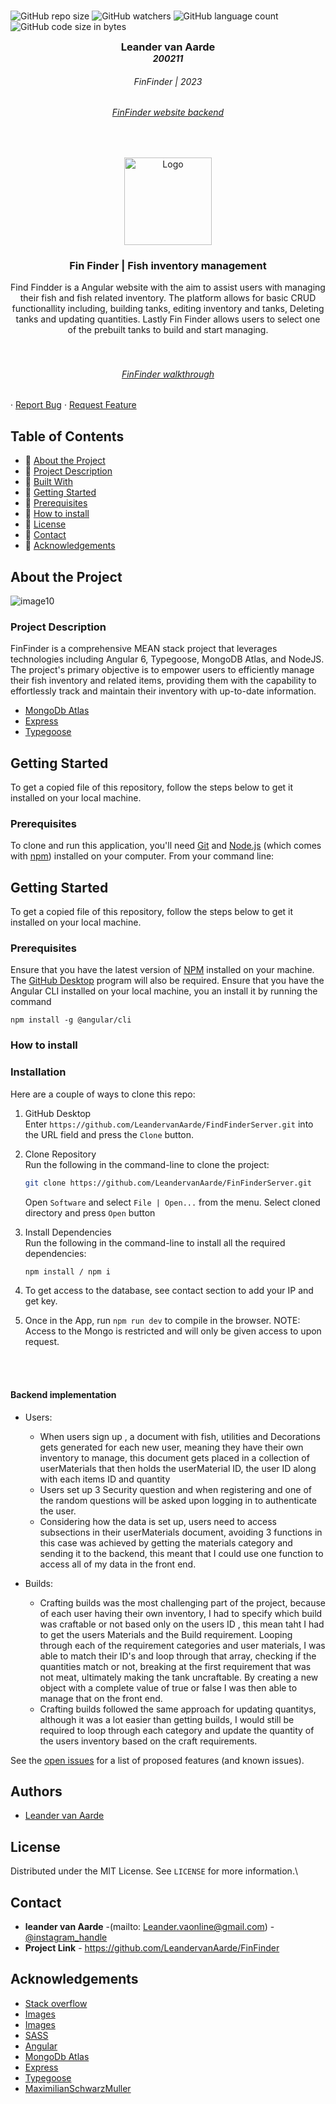 <!-- Repository Information & Links-->
<br />

![GitHub repo size](https://img.shields.io/github/repo-size/LeandervanAarde/FinFinderServer)
![GitHub watchers](https://img.shields.io/github/watchers/LeandervanAarde/FinFinder)
![GitHub language count](https://img.shields.io/github/languages/count/LeandervanAarde/FinFinderServer)
![GitHub code size in bytes](https://img.shields.io/github/languages/code-size/LeandervanAarde/FinFinderServer)


<!-- LeandervanAarde/FikaClothing -->

<!-- HEADER SECTION -->
<h3 align="center" style="padding:0;margin:0;">Leander van Aarde</h3>
<h5 align="center" style="padding:0;margin:0;">200211</h5>
<h6 align="center">FinFinder | 2023</h6>
<h6 align="center"><a href="https://fin-finder-n1mzgwlgh-leandervanaarde.vercel.app/">FinFinder website backend</a> </h6>
</br>
<p align="center">

  <a href="https://github.com/LeandervanAarde/FinFinder">
    <img src="https://drive.google.com/uc?export=view&id=1QKoFlOOrMXCMDR3Mb9-ysmpokt7q64Tq" alt="Logo" width="140">
  </a>
<!-- https://drive.google.com/file/d/19JkfDgvGLzHQ1AVMvgv9rLTFR0HzJBVq/view?usp=sharing -->
  
  <h3 align="center">Fin Finder | Fish inventory management</h3>

  <p align="center">
    Find Findder is a Angular website with the aim to assist users with managing their fish and fish related inventory. The platform allows for basic CRUD functionallity including, building tanks, editing inventory and tanks, Deleting tanks and updating quantities. Lastly Fin Finder allows users to select one of the prebuilt tanks to build and start managing. 
    <br />
   <br />
   <br />
<h6 align="center"><a href="https://drive.google.com/file/d/1zIYd3Yj2wJeb64lnx9xvUwc8KE0YqRNW/view?usp=share_link">FinFinder walkthrough</a> </h6>
   <!-- INSERT UP UP -->
    ·
    <a href="https://github.com/LeandervanAarde/FinFinder/issues">Report Bug</a>
    ·
    <a href="https://github.com/LeandervanAarde/FinFinder/issues">Request Feature</a>
</p>
<!-- TABLE OF CONTENTS -->

## Table of Contents

* :tropical_fish: [About the Project](#about-the-project)
* :tropical_fish: [Project Description](#project-description)
* :tropical_fish: [Built With](#built-with)
* :tropical_fish: [Getting Started](#getting-started)
* :tropical_fish: [Prerequisites](#prerequisites)
* :tropical_fish: [How to install](#how-to-install)
* :tropical_fish: [License](#license)
* :tropical_fish: [Contact](#contact)
* :tropical_fish: [Acknowledgements](#acknowledgements)

<!--PROJECT DESCRIPTION-->
## About the Project
<!-- header image of project -->


![image10](/src/assets/Landing1.png)
### Project Description

FinFinder is a comprehensive MEAN stack project that leverages  technologies including Angular 6, Typegoose, MongoDB Atlas, and NodeJS. The project's primary objective is to empower users to efficiently manage their fish inventory and related items, providing them with the capability to effortlessly track and maintain their inventory with up-to-date information.

* [MongoDb Atlas](https://www.mongodb.com/)
* [Express](https://expressjs.com/)
* [Typegoose](https://typegoose.github.io/typegoose/)

## Getting Started

To get a copied file of this repository, follow the steps below to get it installed on your local machine. 

### Prerequisites

To clone and run this application, you'll need [Git](https://git-scm.com) and [Node.js](https://nodejs.org/en/download/) (which comes with [npm](http://npmjs.com)) installed on your computer. From your command line:

## Getting Started

To get a copied file of this repository, follow the steps below to get it installed on your local machine. 

### Prerequisites

Ensure that you have the latest version of [NPM](https://www.npmjs.com/) installed on your machine. The [GitHub Desktop](https://desktop.github.com/) program will also be required.
Ensure that you have the Angular CLI installed on your local machine, you an install it by running the command 

 `npm install -g @angular/cli`

### How to install

### Installation
Here are a couple of ways to clone this repo:

1. GitHub Desktop </br>
Enter `https://github.com/LeandervanAarde/FindFinderServer.git` into the URL field and press the `Clone` button.

2. Clone Repository </br>
Run the following in the command-line to clone the project:
   ```sh
   git clone https://github.com/LeandervanAarde/FinFinderServer.git
   ```
    Open `Software` and select `File | Open...` from the menu. Select cloned directory and press `Open` button

3. Install Dependencies </br>
Run the following in the command-line to install all the required dependencies:
   ```sh
   npm install / npm i
   ```

4. To get access to the database, see contact section to add your IP and get key. 
5. Once in the App, run  ```npm run dev``` to compile in the browser.
 NOTE:   Access to the Mongo is restricted and will only be given access to upon request.
</br>
 </br>

<!-- FEATURES AND FUNCTIONALITY-->
<!-- You can add the links to all of your imagery at the bottom of the file as references -->


#### Backend implementation
<!-- stipulated the highlight you experienced with the project -->
* Users:
    * When users sign up , a document with fish, utilities and Decorations gets generated for each new user, meaning they have their own inventory to manage, this document gets placed in a collection of userMaterials that then holds the userMaterial ID, the user ID along with each items ID and quantity
    * Users set up 3 Security question and when registering and one of the random questions will be asked upon logging in to authenticate the user. 
    * Considering how the data is set up, users need to access subsections in their userMaterials document, avoiding 3 functions in this case was achieved by getting the materials category and sending it to the backend, this meant that I could use one function to access all of my data in the front end. 

* Builds:
    * Crafting builds was the most challenging part of the project, because of each user having their own inventory, I had to specify which build was craftable or not based only on the users ID , this mean taht I had to get the users Materials and the Build requirement. Looping through each of the requirement categories and user materials, I was able to match their ID's and loop through that array, checking if the quantities match or not, breaking at the first requirement that was not meat, ultimately making the tank uncraftable. By creating a new object with a complete value of true or false I was then able to manage that on the front end.  
    * Crafting builds followed the same approach for updating quantitys, although it was a lot easier than getting builds, I would still be required to loop through each category and update the quantity of the users inventory based on the craft requirements.


See the [open issues](https://github.com/LeandervanAarde/FinFinderServer/issues) for a list of proposed features (and known issues).
<!-- AUTHORS -->
## Authors

* [Leander van Aarde](https://github.com/LeandervanAarde/)

<!-- LICENSE -->
## License

Distributed under the MIT License. See `LICENSE` for more information.\

<!-- LICENSE -->
## Contact

* **leander van Aarde** -(mailto: Leander.vaonline@gmail.com) - [@instagram_handle](https://www.instagram.com/_.leander_e/) 
* **Project Link** - https://github.com/LeandervanAarde/FinFinder

<!-- ACKNOWLEDGEMENTS -->
## Acknowledgements
<!-- all resources that you used and Acknowledgements here -->
* [Stack overflow](https://stackoverflow.com/)
* [Images](https://www.google.com/)
* [Images](https://www.Unsplash.com/)
* [SASS](https://sass-lang.com/)
* [Angular](https://angular.io/)
* [MongoDb Atlas](https://www.mongodb.com/)
* [Express](https://expressjs.com/)
* [Typegoose](https://typegoose.github.io/typegoose/)
* [MaximilianSchwarzMuller](https://www.udemy.com/course/the-complete-guide-to-angular-2/)
